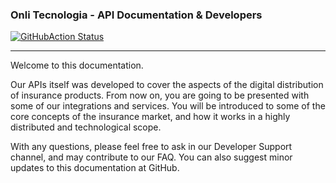 ### Onli Tecnologia - API Documentation & Developers

[![GitHubAction Status](https://github.com/onliseguros/docs/workflows/build/badge.svg?branch=master)](https://github.com/onliseguros/docs/actions)

---

Welcome to this documentation.

Our APIs itself was developed to cover the aspects of the digital distribution of insurance products. From now on,
you are going to be presented with some of our integrations and services. You will be introduced to some of the core concepts
of the insurance market, and how it works in a highly distributed and technological scope.

With any questions, please feel free to ask in our Developer Support channel, and may contribute to our FAQ.
You can also suggest minor updates to this documentation at GitHub.
